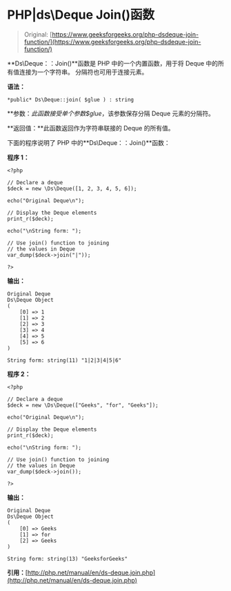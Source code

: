 # PHP|ds\Deque Join()函数

> Original: [https://www.geeksforgeeks.org/php-dsdeque-join-function/](https://www.geeksforgeeks.org/php-dsdeque-join-function/)

**Ds\Deque：：Join()**函数是 PHP 中的一个内置函数，用于将 Deque 中的所有值连接为一个字符串。 分隔符也可用于连接元素。

**语法：**

```
*public* Ds\Deque::join( $glue ) : string

```

**参数：**此函数接受单个参数*$glue*，该参数保存分隔 Deque 元素的分隔符。

**返回值：**此函数返回作为字符串联接的 Deque 的所有值。

下面的程序说明了 PHP 中的**Ds\Deque：：Join()**函数：

**程序 1：**

```
<?php

// Declare a deque
$deck = new \Ds\Deque([1, 2, 3, 4, 5, 6]);

echo("Original Deque\n");

// Display the Deque elements
print_r($deck);

echo("\nString form: ");

// Use join() function to joining
// the values in Deque
var_dump($deck->join("|"));

?>
```

**输出：**

```
Original Deque
Ds\Deque Object
(
    [0] => 1
    [1] => 2
    [2] => 3
    [3] => 4
    [4] => 5
    [5] => 6
)

String form: string(11) "1|2|3|4|5|6"

```

**程序 2：**

```
<?php

// Declare a deque
$deck = new \Ds\Deque(["Geeks", "for", "Geeks"]);

echo("Original Deque\n");

// Display the Deque elements
print_r($deck);

echo("\nString form: ");

// Use join() function to joining
// the values in Deque
var_dump($deck->join());

?>
```

**输出：**

```
Original Deque
Ds\Deque Object
(
    [0] => Geeks
    [1] => for
    [2] => Geeks
)

String form: string(13) "GeeksforGeeks"

```

**引用：**[http://php.net/manual/en/ds-deque.join.php](http://php.net/manual/en/ds-deque.join.php)
